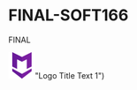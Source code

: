 # FINAL-SOFT166
FINAL

![alt text](https://github.com/adam-p/markdown-here/raw/master/src/common/images/icon48.png "Logo Title Text 1")"Logo Title Text 1")
